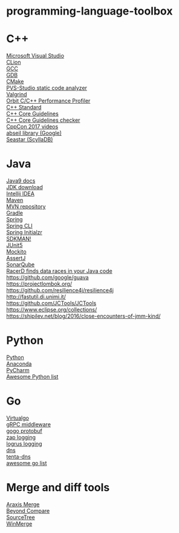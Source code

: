 # programming-language-toolbox

# C++ #
[Microsoft Visual Studio](https://www.visualstudio.com/) <br>
[CLion](https://www.jetbrains.com/clion/) <br>
[GCC](https://gcc.gnu.org/) <br>
[GDB](https://www.gnu.org/software/gdb/) <br>
[CMake](https://cmake.org/) <br>
[PVS-Studio static code analyzer](https://www.viva64.com/en/pvs-studio/) <br>
[Valgrind](http://valgrind.org/) <br>
[Orbit C/C++ Performance Profiler](https://github.com/pierricgimmig/orbitprofiler) <br>
[C++ Standard](https://isocpp.org/std/the-standard) <br>
[C++ Core Guidelines](https://isocpp.github.io/CppCoreGuidelines/CppCoreGuidelines) <br>
[C++ Core Guidelines checker](https://msdn.microsoft.com/en-us/library/mt762841.aspx) <br>
[CppCon 2017 videos](https://www.youtube.com/playlist?list=PLHTh1InhhwT6bwIpRk0ZbCA0N2p1taxd6) <br>
[abseil library (Google)](https://abseil.io/) <br>
[Seastar (ScyllaDB)](http://www.seastar-project.org) <br>

# Java #
[Java9 docs](http://docs.oracle.com/javase/9/) <br>
[JDK download](http://www.oracle.com/technetwork/java/javase/downloads/index.html) <br>
[Intellij IDEA](https://www.jetbrains.com/idea/) <br>
[Maven](https://maven.apache.org/) <br>
[MVN repository](http://mvnrepository.com/) <br>
[Gradle](https://gradle.org/) <br>
[Spring](https://spring.io/) <br>
[Spring CLI](https://docs.spring.io/spring-boot/docs/current/reference/htmlsingle/#getting-started-installing-the-cli) <br>
[Spring Initialzr](https://start.spring.io/) <br>
[SDKMAN!](http://sdkman.io/) <br>
[JUnit5](http://junit.org/junit5/) <br>
[Mockito](http://site.mockito.org/) <br>
[AssertJ](https://joel-costigliola.github.io/assertj/index.html) <br>
[SonarQube](https://www.sonarqube.org/) <br>
[RacerD finds data races in your Java code](http://fbinfer.com/docs/racerd.html) <br>
https://github.com/google/guava <br>
https://projectlombok.org/ <br>
https://github.com/resilience4j/resilience4j <br>
http://fastutil.di.unimi.it/ <br>
https://github.com/JCTools/JCTools <br>
https://www.eclipse.org/collections/ <br>
https://shipilev.net/blog/2016/close-encounters-of-jmm-kind/ <br>

# Python #
[Python](https://www.python.org/) <br>
[Anaconda](https://www.anaconda.com/) <br>
[PyCharm](https://www.jetbrains.com/pycharm/) <br>
[Awesome Python list](https://awesome-python.com/) <br>

# Go #
[Virtualgo](https://github.com/getstream/vg) <br>
[gRPC middleware](https://github.com/grpc-ecosystem/go-grpc-middleware) <br>
[gogo protobuf](https://github.com/gogo/protobuf) <br>
[zap logging](https://github.com/uber-go/zap) <br>
[logrus logging](https://github.com/sirupsen/logrus) <br>
[dns](https://github.com/miekg/dns) <br>
[tenta-dns](https://github.com/tenta-browser/tenta-dns) <br>
[awesome go list](https://awesome-go.com/) <br>

# Merge and diff tools #
[Araxis Merge](https://www.araxis.com/merge/) <br>
[Beyond Compare](http://scootersoftware.com/) <br>
[SourceTree](https://www.sourcetreeapp.com/) <br>
[WinMerge](http://winmerge.org/) <br>
